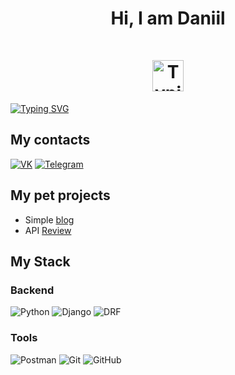 <h1 align="center">Hi, I am Daniil<div style="margin-top: 50px;" ><img src="https://media.giphy.com/media/cmCEsJZHYBPels360q/giphy.gif" height="50px" alt="Typing SVG"/></div></h1>

<a href="https://git.io/typing-svg"><img src="https://readme-typing-svg.herokuapp.com?      font=roboto&size=35&duration=3000&pause=2000&color=FFA3F1&center=true&vCenter=true&width=850&height=100&lines=I+am+a+Python+backend+developer" alt="Typing SVG" /></a>


## My contacts

[![VK](https://img.shields.io/badge/-Vkontakte-black?style=for-the-badge&logo=Vk&logoColor=4F7DB3)](https://vk.com/onlypainnogain)
[![Telegram](https://img.shields.io/badge/-Telegram-black?style=for-the-badge&logo=Telegram&logoColor=27A0D9)](https://t.me/vetinary1)


## My pet projects

* Simple [blog](https://github.com/CodeWormD/yatube_blog)
* API [Review](https://github.com/CodeWormD/api_yamdb)

## My Stack

### Backend

![Python](https://img.shields.io/badge/-Python-blue?style=for-the-badge&logo=python&logoColor=yellow)
![Django](https://img.shields.io/badge/-Django-0A2E22?style=for-the-badge&logo=django&logoColor=white)
![DRF](https://img.shields.io/badge/-DRF-black?style=for-the-badge&logo=django&logoColor=white)

### Tools

![Postman](https://img.shields.io/badge/-Postman-orange?style=for-the-badge&logo=Postman&logoColor=white)
![Git](https://img.shields.io/badge/-Git-black?style=for-the-badge&logo=Git&logoColor=orange)
![GitHub](https://img.shields.io/badge/-GitHub-363636?style=for-the-badge&logo=GitHub&logoColor=orange)
